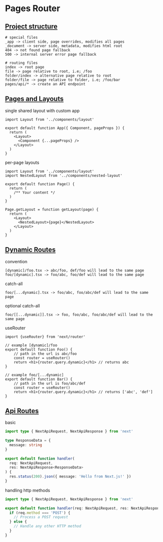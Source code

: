# Pages Router

## [Project structure](https://nextjs.org/docs/getting-started/project-structure)

```
# special files
_app -> client side, page overrides, modifies all pages
_document -> server side, metadata, modifies html root
404 -> not found page fallback
500 -> internal server error page fallback

# routing files
index -> root page
file -> page relative to root, i.e; /foo
folder/index -> alternative page relative to root
folder/file -> page relative to folder, i.e; /foo/bar
pages/api/* -> create an API endpoint
```

## [Pages and Layouts](https://nextjs.org/docs/pages/building-your-application/routing/pages-and-layouts)
 single shared layout with custom app
```tsx
import Layout from '../components/layout'
 
export default function App({ Component, pageProps }) {
  return (
    <Layout>
      <Component {...pageProps} />
    </Layout>
  )
}
```

per-page layouts
```tsx
import Layout from '../components/layout'
import NestedLayout from '../components/nested-layout'
 
export default function Page() {
  return (
    /** Your content */
  )
}
 
Page.getLayout = function getLayout(page) {
  return (
    <Layout>
      <NestedLayout>{page}</NestedLayout>
    </Layout>
  )
}
```

## [Dynamic Routes](https://nextjs.org/docs/pages/building-your-application/routing/dynamic-routes)

convention
```
[dynamic]/foo.tsx -> abc/foo, def/foo will lead to the same page
foo/[dynamic].tsx -> foo/abc, foo/def will lead to the same page
```

catch-all
```
foo/[...dynamic].tsx -> foo/abc, foo/abc/def will lead to the same page
```

optional catch-all
```
foo/[[...dynamic]].tsx -> foo, foo/abc, foo/abc/def will lead to the same page
```

useRouter
```tsx
import {useRouter} from 'next/router'

// example [dynamic]/foo
export default function Foo() {
	// path in the url is abc/foo
	const router = useRouter()
	return <h1>{router.query.dynamic}</h1> // returns abc
}

// example foo/[...dynamic]
export default function Bar() {
	// path in the url is foo/abc/def
	const router = useRouter()
	return <h1>{router.query.dynamic}</h1> // returns ['abc', 'def']
}
```

## [Api Routes](https://nextjs.org/docs/pages/building-your-application/routing/api-routes)

basic
```ts
import type { NextApiRequest, NextApiResponse } from 'next'
 
type ResponseData = {
  message: string
}
 
export default function handler(
  req: NextApiRequest,
  res: NextApiResponse<ResponseData>
) {
  res.status(200).json({ message: 'Hello from Next.js!' })
}
```

handling http methods
```ts
import type { NextApiRequest, NextApiResponse } from 'next'
 
export default function handler(req: NextApiRequest, res: NextApiResponse) {
  if (req.method === 'POST') {
    // Process a POST request
  } else {
    // Handle any other HTTP method
  }
}
```